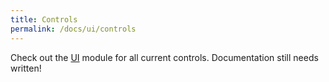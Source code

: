 ```yaml
---
title: Controls
permalink: /docs/ui/controls
---
```


Check out the [UI](https://github.com/littlektframework/littlekt/tree/master/core/src/commonMain/kotlin/com/lehaine/littlekt/graph/node/node2d/ui) module for all current controls. Documentation still needs written!

